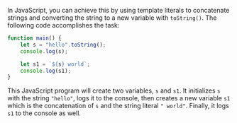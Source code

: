 In JavaScript, you can achieve this by using template literals to concatenate strings and converting the string to a new variable with `toString()`. The following code accomplishes the task:

```javascript
function main() {
    let s = "hello".toString();
    console.log(s);

    let s1 = `${s} world`;
    console.log(s1);
}
```

This JavaScript program will create two variables, `s` and `s1`. It initializes `s` with the string `"hello"`, logs it to the console, then creates a new variable `s1` which is the concatenation of `s` and the string literal `" world"`. Finally, it logs `s1` to the console as well.
